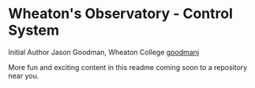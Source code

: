 # Wheaton's Observatory - Control System
Initial Author Jason Goodman, Wheaton College [goodmanj](https://github.com/goodmanj)

More fun and exciting content in this readme coming soon to a repository near you.
